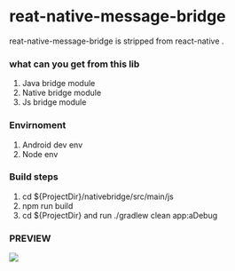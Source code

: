 # reat-native-message-bridge

reat-native-message-bridge is stripped from react-native .

### what can you get from this lib 
1. Java bridge module
2. Native bridge module
3. Js bridge module

### Envirnoment
1. Android dev env
2. Node env

### Build steps
1. cd ${ProjectDir}/nativebridge/src/main/js
2. npm run build
3. cd ${ProjectDir} and run ./gradlew clean app:aDebug

### PREVIEW
![](https://github.com/sanyinchen/reat-native-message-bridge/blob/master/source/bridge.gif)
